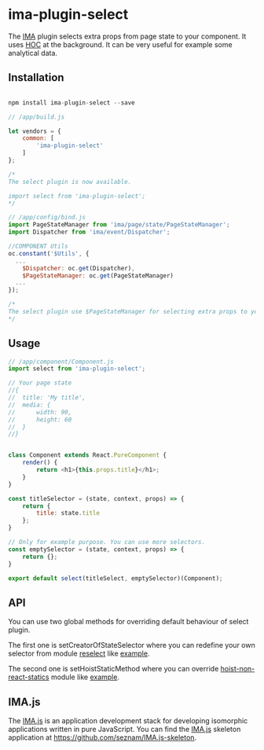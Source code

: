 # ima-plugin-select

The [IMA](https://imajs.io) plugin selects extra props from page state to your component.
It uses [HOC](https://reactjs.org/docs/higher-order-components.html) at the background.
It can be very useful for example some analytical data.

## Installation

```javascript

npm install ima-plugin-select --save

```

```javascript
// /app/build.js

let vendors = {
    common: [
        'ima-plugin-select'
    ]
};

/*
The select plugin is now available.

import select from 'ima-plugin-select';
*/
```

```javascript
// /app/config/bind.js
import PageStateManager from 'ima/page/state/PageStateManager';
import Dispatcher from 'ima/event/Dispatcher';

//COMPONENT Utils
oc.constant('$Utils', {
  ...
    $Dispatcher: oc.get(Dispatcher),
    $PageStateManager: oc.get(PageStateManager)
  ...
});

/*
The select plugin use $PageStateManager for selecting extra props to your component.
*/
```

## Usage

```javascript
// /app/component/Component.js
import select from 'ima-plugin-select';

// Your page state
//{
//	title: 'My title',
//	media: {
//		width: 90,
//		height: 60
//	}
//}


class Component extends React.PureComponent {
	render() {
		return <h1>{this.props.title}</h1>;
	}
}

const titleSelector = (state, context, props) => {
	return {
		title: state.title
	};
}

// Only for example purpose. You can use more selectors.
const emptySelector = (state, context, props) => {
	return {};
}

export default select(titleSelect, emptySelector)(Component);

```

## API

You can use two global methods for overriding default behaviour of select plugin.

The first one is setCreatorOfStateSelector where you can redefine your own selector from module [reselect](https://www.npmjs.com/package/reselect) like [example](https://github.com/seznam/IMA.js-plugins/blob/master/packages/plugin-select/src/select/__tests__/SelectSpec.js#L138).

The second one is setHoistStaticMethod where you can override [hoist-non-react-statics](https://www.npmjs.com/package/hoist-non-react-statics) module like [example](https://github.com/seznam/IMA.js-plugins/blob/master/packages/plugin-select/src/select/__tests__/SelectSpec.js#L155).

## IMA.js

The [IMA.js](https://imajs.io) is an application development stack for developing
isomorphic applications written in pure JavaScript.
You can find the [IMA.js](https://imajs.io) skeleton application at <https://github.com/seznam/IMA.js-skeleton>.
